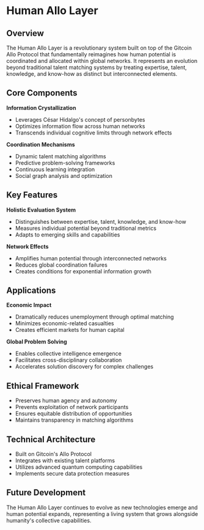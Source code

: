 # Human Allo Layer

## Overview
The Human Allo Layer is a revolutionary system built on top of the Gitcoin Allo Protocol that fundamentally reimagines how human potential is coordinated and allocated within global networks. It represents an evolution beyond traditional talent matching systems by treating expertise, talent, knowledge, and know-how as distinct but interconnected elements.

## Core Components

**Information Crystallization**
- Leverages César Hidalgo's concept of personbytes
- Optimizes information flow across human networks
- Transcends individual cognitive limits through network effects

**Coordination Mechanisms**
- Dynamic talent matching algorithms
- Predictive problem-solving frameworks
- Continuous learning integration
- Social graph analysis and optimization

## Key Features

**Holistic Evaluation System**
- Distinguishes between expertise, talent, knowledge, and know-how
- Measures individual potential beyond traditional metrics
- Adapts to emerging skills and capabilities

**Network Effects**
- Amplifies human potential through interconnected networks
- Reduces global coordination failures
- Creates conditions for exponential information growth

## Applications

**Economic Impact**
- Dramatically reduces unemployment through optimal matching
- Minimizes economic-related casualties
- Creates efficient markets for human capital

**Global Problem Solving**
- Enables collective intelligence emergence
- Facilitates cross-disciplinary collaboration
- Accelerates solution discovery for complex challenges

## Ethical Framework
- Preserves human agency and autonomy
- Prevents exploitation of network participants
- Ensures equitable distribution of opportunities
- Maintains transparency in matching algorithms

## Technical Architecture
- Built on Gitcoin's Allo Protocol
- Integrates with existing talent platforms
- Utilizes advanced quantum computing capabilities
- Implements secure data protection measures

## Future Development
The Human Allo Layer continues to evolve as new technologies emerge and human potential expands, representing a living system that grows alongside humanity's collective capabilities.
